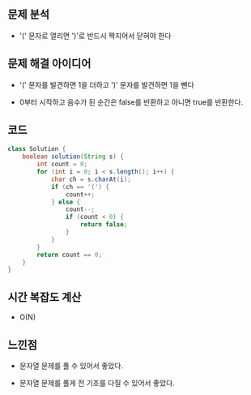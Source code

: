 ## 문제 분석

- '(' 문자로 열리면 ')'로 반드시 짝지어서 닫혀야 한다

## 문제 해결 아이디어

-  '(' 문자를 발견하면 1을 더하고 ')' 문자를 발견하면 1을 뺀다

- 0부터 시작하고 음수가 된 순간은 false를 반환하고 아니면 true를 반환한다.

## 코드

```java
class Solution {
    boolean solution(String s) {
        int count = 0;
        for (int i = 0; i < s.length(); i++) {
            char ch = s.charAt(i);
            if (ch == '(') {
                count++;
            } else {  
                count--;
                if (count < 0) {
                    return false;
                }
            }
        }
        return count == 0;
    }
}
```

## 시간 복잡도 계산

- O(N)

## 느낀점

- 문자열 문제를 풀 수 있어서 좋았다.

- 문자열 문제를 풀게 전 기초를 다질 수 있어서 좋았다.